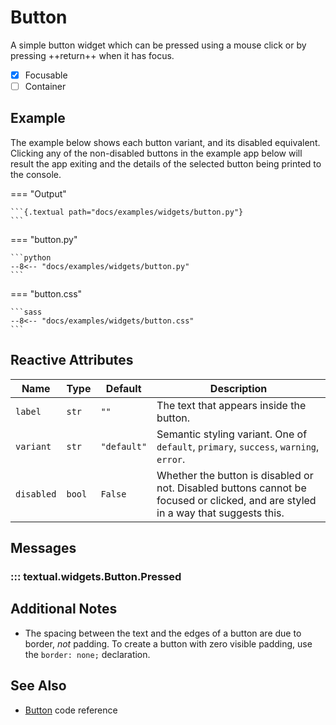 # Button


A simple button widget which can be pressed using a mouse click or by pressing ++return++
when it has focus.

- [x] Focusable
- [ ] Container

## Example

The example below shows each button variant, and its disabled equivalent.
Clicking any of the non-disabled buttons in the example app below will result the app exiting and the details of the selected button being printed to the console.

=== "Output"

    ```{.textual path="docs/examples/widgets/button.py"}
    ```

=== "button.py"

    ```python
    --8<-- "docs/examples/widgets/button.py"
    ```

=== "button.css"

    ```sass
    --8<-- "docs/examples/widgets/button.css"
    ```

## Reactive Attributes

| Name       | Type   | Default     | Description                                                                                                                       |
| ---------- | ------ | ----------- | --------------------------------------------------------------------------------------------------------------------------------- |
| `label`    | `str`  | `""`        | The text that appears inside the button.                                                                                          |
| `variant`  | `str`  | `"default"` | Semantic styling variant. One of `default`, `primary`, `success`, `warning`, `error`.                                             |
| `disabled` | `bool` | `False`     | Whether the button is disabled or not. Disabled buttons cannot be focused or clicked, and are styled in a way that suggests this. |

## Messages

### ::: textual.widgets.Button.Pressed

## Additional Notes

* The spacing between the text and the edges of a button are due to border, _not_ padding. To create a button with zero visible padding, use the `border: none;` declaration.

## See Also

* [Button](../api/button.md) code reference
